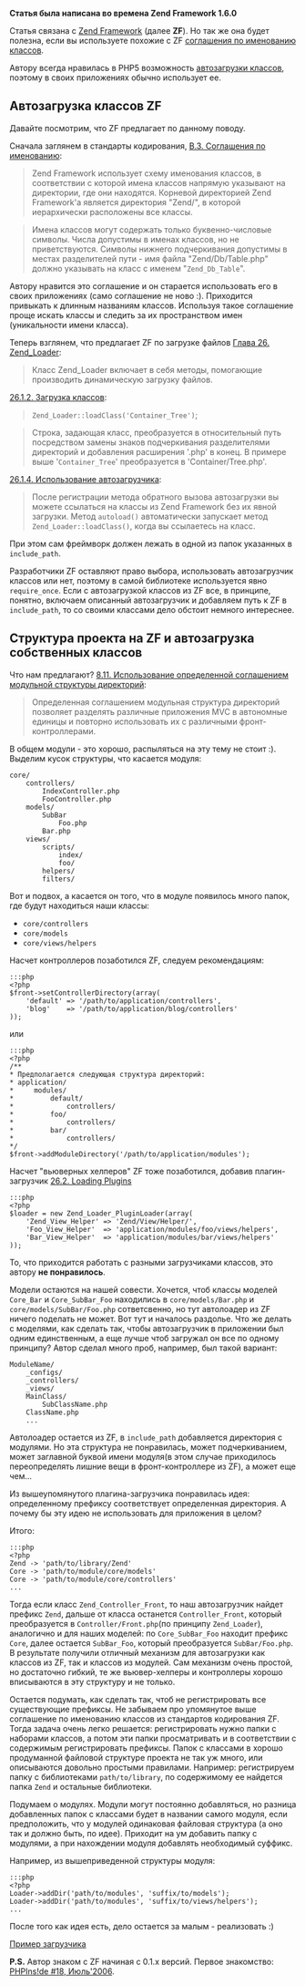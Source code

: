 <!--
META{
    "title": "Автозагрузка классов в приложениях на Zend Framework",
    "published": "25.09.2008",
    "archive": true,
    "aliases": [
        "/post/avtozagruzka-klassov-v-prilozheniyah-na-zend-framework/",
        "/blog/2008/09/25/avtozagruzka-klassov-v-prilozheniyah-na-zend-framework/"
    ]
}
-->

**Статья была написана во времена Zend Framework 1.6.0**

Статья связана с [Zend Framework](http://framework.zend.com) (далее **ZF**). Но так же она будет полезна, если вы используете похожие с ZF [соглашения по именованию классов](http://framework.zend.com/manual/ru/coding-standard.naming-conventions.html).

<!--MORE-->

Автору всегда нравилась в PHP5 возможность [автозагрузки классов](http://php.net/autoload), поэтому в своих приложениях обычно использует ее.

Автозагрузка классов ZF
-------------------------
Давайте посмотрим, что ZF предлагает по данному поводу.

Сначала заглянем в стандарты кодирования, [B.3. Соглашения по именованию](http://framework.zend.com/manual/ru/coding-standard.naming-conventions.html):

>Zend Framework использует схему именования классов, в соответствии с которой имена классов напрямую указывают на директории, где они находятся. Корневой директорией Zend Framework'а является директория "Zend/", в которой иерархически расположены все классы.

>Имена классов могут содержать только буквенно-числовые символы. Числа допустимы в именах классов, но не приветствуются. Символы нижнего подчеркивания допустимы в местах разделителей пути - имя файла "Zend/Db/Table.php" должно указывать на класс с именем "`Zend_Db_Table`".

Автору нравится это соглашение и он старается использовать его в своих приложениях (само соглашение не ново :). Приходится привыкать к длинным названиям классов. Используя такое соглашение проще искать классы и следить за их пространством имен (уникальности имени класса).

Теперь взглянем, что предлагает ZF по загрузке файлов [Глава 26. Zend_Loader](http://framework.zend.com/manual/ru/zend.loader.html):

>Класс Zend_Loader включает в себя методы, помогающие производить динамическую загрузку файлов.

[26.1.2. Загрузка классов](http://framework.zend.com/manual/ru/zend.loader.html#zend.loader.load.class):

>`Zend_Loader::loadClass('Container_Tree')`;

>Строка, задающая класс, преобразуется в относительный путь посредством замены знаков подчеркивания разделителями директорий и добавления расширения '.php' в конец. В примере выше '`Container_Tree`' преобразуется в 'Container/Tree.php'.

[26.1.4. Использование автозагрузчика](http://framework.zend.com/manual/ru/zend.loader.html#zend.loader.load.autoload):

>После регистрации метода обратного вызова автозагрузки вы можете ссылаться на классы из Zend Framework без их явной загрузки. Метод `autoload()` автоматически запускает метод `Zend_Loader::loadClass()`, когда вы ссылаетесь на класс.

При этом сам фреймворк должен лежать в одной из папок указанных в `include_path`.

Разработчики ZF оставляют право выбора, использовать автозагрузчик классов или нет, поэтому в самой библиотеке используется явно `require_once`. Если с автозагрузкой классов из ZF все, в принципе, понятно, включаем описанный автозагрузчик и добавляем путь к ZF в `include_path`, то со своими классами дело обстоит немного интереснее.

Структура проекта на ZF и автозагрузка собственных классов
---------------------------------------------------------
Что нам предлагают?
[8.11. Использование определенной соглашением модульной структуры директорий](http://framework.zend.com/manual/ru/zend.controller.modular.html):

>Определенная соглашением модульная структура директорий позволяет разделять различные приложения MVC в автономные единицы и повторно использовать их с различными фронт-контроллерами.

В общем модули - это хорошо, распыляться на эту тему не стоит :).
Выделим кусок структуры, что касается модуля:

    core/
        controllers/
            IndexController.php
            FooController.php
        models/
            SubBar
                Foo.php
            Bar.php
        views/
            scripts/
                index/
                foo/
            helpers/
            filters/

Вот и подвох, а касается он того, что в модуле появилось много папок, где будут находиться наши классы:

- `core/controllers`
- `core/models`
- `core/views/helpers`

Насчет контроллеров позаботился ZF, следуем рекомендациям:

    :::php
    <?php
    $front->setControllerDirectory(array(
        'default' => '/path/to/application/controllers',
        'blog'    => '/path/to/application/blog/controllers'
    ));

или

    :::php
    <?php
    /**
    * Предполагается следующая структура директорий:
    * application/
    *     modules/
    *         default/
    *             controllers/
    *         foo/
    *             controllers/
    *         bar/
    *             controllers/
    */
    $front->addModuleDirectory('/path/to/application/modules');

Насчет "вьюверных хелперов" ZF тоже позаботился, добавив плагин-загрузчик [26.2. Loading Plugins](http://framework.zend.com/manual/ru/zend.loader.pluginloader.html)

    :::php
    <?php
    $loader = new Zend_Loader_PluginLoader(array(
        'Zend_View_Helper' => 'Zend/View/Helper/',
        'Foo_View_Helper'  => 'application/modules/foo/views/helpers',
        'Bar_View_Helper'  => 'application/modules/bar/views/helpers'
    ));

То, что приходится работать с разными загрузчиками классов, это автору **не понравилось**.

Модели остаются на нашей совести. Хочется, чтоб классы моделей `Core_Bar` и `Core_SubBar_Foo` находились в `core/models/Bar.php` и `core/models/SubBar/Foo.php` сответсвенно, но тут автолоадер из ZF ничего поделать не может. Вот тут и началось раздолье. Что же делать с моделями, как сделать так, чтобы автозагрузчик в приложении был одним единственным, а еще лучше чтоб загружал он все по одному принципу? Автор сделал много проб, например, был такой вариант:

    ModuleName/
        _configs/
    	_controllers/
    	_views/
    	MainClass/
            SubClassName.php
    	ClassName.php
    	...

Автолоадер остается из ZF, в `include_path` добавляется директория с модулями. Но эта структура не понравилась, может подчеркиванием, может заглавной буквой имени модуля(в этом случае приходилось переопределять лишние вещи в фронт-контроллере из ZF), а может еще чем...

Из вышеупомянутого плагина-загрузчика понравилась идея: определенному префиксу соответствует определенная директория. А почему бы эту идею не использовать для приложения в целом?

Итого:

    :::php
    <?php
    Zend -> 'path/to/library/Zend'
    Core -> 'path/to/module/core/models'
    Core -> 'path/to/module/core/controllers'
    ...

Тогда если класс `Zend_Controller_Front`, то наш автозагрузчик найдет префикс `Zend`, дальше от класса останется `Controller_Front`, который преобразуется  в `Controller/Front.php`(по принципу `Zend_Loader`), аналогично и для наших моделей: по `Core_SubBar_Foo` находит префикс `Core`, далее остается `SubBar_Foo`, который преобразуется `SubBar/Foo.php`. В результате получили отличный механизм для автозагрузки как классов из ZF, так и классов из модулей. Сам механизм очень простой, но достаточно гибкий, те же вьювер-хелперы и контроллеры хорошо вписываются в эту структуру и не только.

Остается подумать, как сделать так, чтоб не регистрировать все существующие префиксы. Не забываем про упомянутое выше соглашение по именованию классов из стандартов кодирования ZF. Тогда задача очень легко решается: регистрировать нужно папки с наборами классов, а потом эти папки просматривать и в соответствии с содержимым регистрировать префиксы. Папок с классами в хорошо продуманной файловой структуре проекта не так уж много, или описываются довольно простыми правилами.
Например: регистрируем папку с библиотеками `path/to/library`, по содержимому ее найдется папка `Zend` и остальные библиотеки.

Подумаем о модулях. Модули могут постоянно добавляться, но разница добавленных папок с классами будет в названии самого модуля, если предположить, что у модулей одинаковая файловая структура (а оно так и должно быть, по идее). Приходит на ум добавить папку с модулями, а при нахождении модуля добавлять необходимый суффикс.

Например, из вышеприведенной структуры модуля:

    :::php
    <?php
    Loader->addDir('path/to/modules', 'suffix/to/models');
    Loader->addDir('path/to/modules', 'suffix/to/views/helpers');
    ...

После того как идея есть, дело остается за малым - реализовать :)

[Пример загрузчика](http://code.google.com/p/yadro/source/browse/trunk/system/modules/core/models/Loader.php)

**P.S.** Автор знаком с ZF начиная с 0.1.x версий. Первое знакомство: [PHPIns!de #18, Июль'2006](http://phpclub.ru/detail/magazine/2006/07/).
